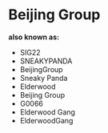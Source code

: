 # Beijing Group

**also known as:**
- SIG22
- SNEAKYPANDA
- BeijingGroup
- Sneaky Panda
- Elderwood
- Beijing Group
- G0066
- Elderwood Gang
- ElderwoodGang
